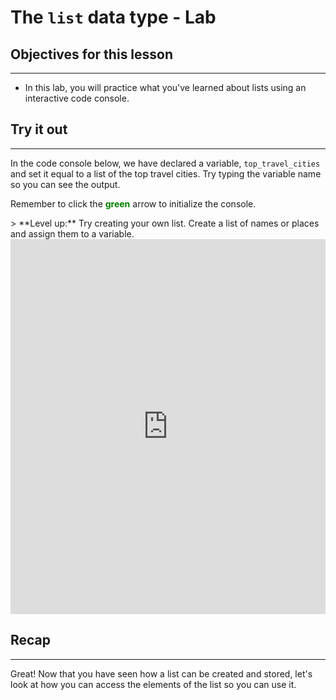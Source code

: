 # The `list` data type - Lab

## Objectives for this lesson

***

* In this lab, you will practice what you've learned about lists using an interactive code console.

## Try it out

***

In the code console below, we have declared a variable, `top_travel_cities` and set it equal to a list of the top travel cities. Try typing the variable name so you can see the output.  

<p>Remember to click the <mark style="color:green; background:none; font-weight:bold">green</mark> arrow to initialize the console.</p> 
> **Level up:** Try creating your own list.  Create a list of names or places and assign them to a variable.


<iframe frameborder="0" width="100%" height="600px" src="https://repl.it/@DSExperience/CitiesTry1?lite=true"></iframe>

## Recap

***

Great! Now that you have seen how a list can be created and stored, let's look at how you can access the elements of the list so you can use it.
